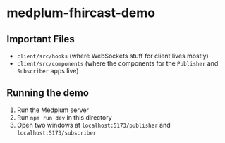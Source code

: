 # medplum-fhircast-demo

## Important Files

- `client/src/hooks` (where WebSockets stuff for client lives mostly)
- `client/src/components` (where the components for the `Publisher` and `Subscriber` apps live)

## Running the demo

1. Run the Medplum server
2. Run `npm run dev` in this directory
3. Open two windows at `localhost:5173/publisher` and `localhost:5173/subscriber`

